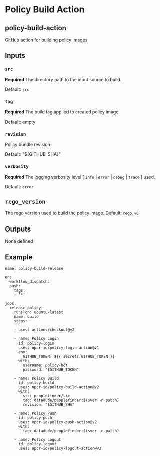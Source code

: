 # Policy Build Action

## policy-build-action

GitHub action for building policy images


## Inputs

### `src`

**Required** The directory path to the input source to build.

Default: `src`

### `tag`

**Required** The build tag applied to created policy image.

Default: empty

### `revision`

Policy bundle revision

Default: "${GITHUB_SHA}"

### `verbosity`

**Required** The logging verbosity level [ `info` | `error` | `debug` | `trace` ] used.

Default: `error`

## `rego_version`

The rego version used to build the policy image.
Default: `rego.v0`

## Outputs

None defined


## Example

```
name: policy-build-release

on:
  workflow_dispatch:
  push:
    tags:
    - '*'

jobs:
  release_policy:
    runs-on: ubuntu-latest
    name: build
    steps:

    - uses: actions/checkout@v2

    - name: Policy Login
      id: policy-login
      uses: opcr-io/policy-login-action@v1
      env:
        GITHUB_TOKEN: ${{ secrets.GITHUB_TOKEN }}
      with:
        username: policy-bot
        password: "$GITHUB_TOKEN"

    - name: Policy Build
      id: policy-build
      uses: opcr-io/policy-build-action@v2
      with:
        src: peoplefinder/src
        tag: datadude/peoplefinder:$(sver -n patch)
        revision: "$GITHUB_SHA"

    - name: Policy Push
      id: policy-push
      uses: opcr-io/policy-push-action@v2
      with:
        tag: datadude/peoplefinder:$(sver -n patch)

    - name: Policy Logout
      id: policy-logout
      uses: opcr-io/policy-logout-action@v2

```
